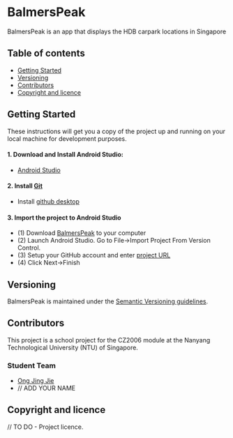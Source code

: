 # BalmersPeak

BalmersPeak is an app that displays the HDB carpark locations in Singapore

## Table of contents

* [Getting Started](#getting-started)
* [Versioning](#versioning)
* [Contributors](#contributors)
* [Copyright and licence](#copyright-and-licence)

## Getting Started

These instructions will get you a copy of the project up and running on your local machine for development purposes.

#### 1. Download and Install Android Studio:

- [Android Studio](https://developer.android.com/studio/index.html)

#### 2. Install [Git](https://git-scm.com/downloads)

- Install [github desktop](https://desktop.github.com/)

#### 3. Import the project to Android Studio

- (1) Download [BalmersPeak](https://github.com/ONGJINGJIE/BalmersPeak) to your computer
- (2) Launch Android Studio. Go to File->Import Project From Version Control. 
- (3) Setup your GitHub account and enter [project URL](https://github.com/ONGJINGJIE/BalmersPeak)
- (4) Click Next->Finish

## Versioning

BalmersPeak is maintained under the [Semantic Versioning guidelines](http://semver.org/).

## Contributors

This project is a school project for the CZ2006 module at the Nanyang Technological University (NTU) of Singapore.

### Student Team

- [Ong Jing Jie](https://github.com/ONGJINGJIE)
- // ADD YOUR NAME

## Copyright and licence

// TO DO - Project licence.
